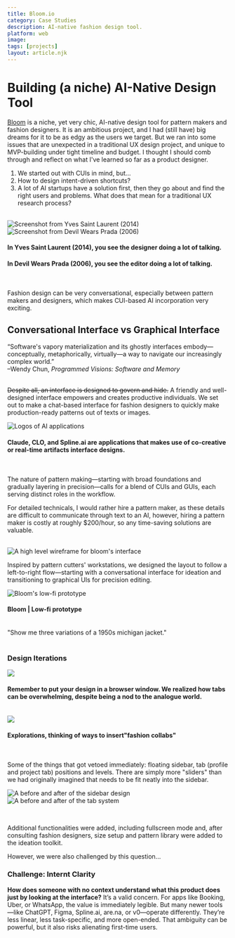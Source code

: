 ```yaml
---
title: Bloom.io
category: Case Studies
description: AI-native fashion design tool.
platform: web
image: 
tags: [projects]
layout: article.njk
---
```


# Building (a niche) AI-Native Design Tool

[Bloom](https://bloom3d.io/) is a niche, yet very chic, AI-native design tool for pattern makers and fashion designers. It is an ambitious project, and I had (still have) big dreams for it to be as edgy as the users we target. But we ran into some issues that are unexpected in a traditional UX design project, and unique to MVP-building under tight timeline and budget. I thought I should comb through and reflect on what I've learned so far as a product designer.

<ol>
    <li>We started out with CUIs in mind, but…
    <li>How to design intent-driven shortcuts?
    <li>A lot of AI startups have a solution first, then they go about and find the right users and problems. What does that mean for a traditional UX research process? 
</ol>
<br>

<img src="/assets/images/ysl.webp" alt="Screenshot from Yves Saint Laurent (2014)">
<img src="/assets/images/dwp.webp" alt="Screenshot from Devil Wears Prada (2006)">

#### In Yves Saint Laurent (2014), you see the designer doing a lot of talking.
#### In Devil Wears Prada (2006), you see the editor doing a lot of talking.

<br>


Fashion design can be very conversational, especially between pattern makers and designers, which makes CUI-based AI incorporation very exciting.

## Conversational Interface vs Graphical Interface

<div class="quote">
    “Software's vapory materialization and its ghostly interfaces embody— conceptually, metaphorically, virtually—a way to navigate our increasingly complex world.” <br>
    –Wendy Chun, <i>Programmed Visions: Software and Memory</i>
</div>
<br>

~~Despite all, an interface is designed to govern and hide.~~ A friendly and well-designed interface empowers and creates productive individuals. We set out to make a chat-based interface for fashion designers to quickly make production-ready patterns out of texts or images.
<br>

![Logos of AI applications]()

#### Claude, CLO, and Spline.ai are applications that makes use of co-creative or real-time artifacts interface designs. 

<br>

The nature of pattern making—starting with broad foundations and gradually layering in precision—calls for a blend of CUIs and GUIs, each serving distinct roles in the workflow.

<div class="quote">
    For detailed technicals, I would rather hire a pattern maker, as these details are difficult to communicate through text to an AI, however, hiring a pattern maker is costly at roughly $200/hour, so any time-saving solutions are valuable.
</div>
<br>

![A high level wireframe for bloom's interface]()
<br>

Inspired by pattern cutters' workstations, we designed the layout to follow a left-to-right flow—starting with a conversational interface for ideation and transitioning to graphical UIs for precision editing. <br>

<img src="/assets/images/lofi.png" alt="Bloom's low-fi prototype">

#### Bloom | Low-fi prototype

<br>

<div class="quote">
    "Show me three variations of a 1950s michigan jacket."
</div>
<br>

### Design Iterations

<img src="assets/images/browswerlofi.png">

#### Remember to put your design in a browser window. We realized how tabs can be overwhelming, despite being a nod to the analogue world.
<br>
<img src="assets/images/collab.png">

#### Explorations, thinking of ways to insert"fashion collabs"

<br>

Some of the things that got vetoed immediately: floating sidebar, tab (profile and project tab) positions and levels. There are simply more "sliders" than we had originally imagined that needs to be fit neatly into the sidebar. 

![A before and after of the sidebar design](assets/images/sidebar.png)
![A before and after of the tab system](assets/images/tabsystem.png)

<br>

Additional functionalities were added, including fullscreen mode and, after consulting fashion designers, size setup and pattern library were added to the ideation toolkit.

However, we were also challenged by this question...

### Challenge: Internt Clarity

**How does someone with no context understand what this product does just by looking at the interface?**
It’s a valid concern. For apps like Booking, Uber, or WhatsApp, the value is immediately legible. But many newer tools—like ChatGPT, Figma, Spline.ai, are.na, or v0—operate differently. They’re less linear, less task-specific, and more open-ended. That ambiguity can be powerful, but it also risks alienating first-time users.
